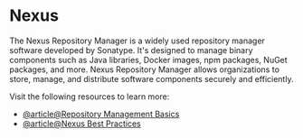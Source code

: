 # Nexus

The Nexus Repository Manager is a widely used repository manager software developed by Sonatype. It's designed to manage binary components such as Java libraries, Docker images, npm packages, NuGet packages, and more. Nexus Repository Manager allows organizations to store, manage, and distribute software components securely and efficiently.

Visit the following resources to learn more:

- [@article@Repository Management Basics](https://learn.sonatype.com/courses/nxrm-admin-100/)
- [@article@Nexus Best Practices](https://help.sonatype.com/repomanager3/nexus-repository-best-practices)
